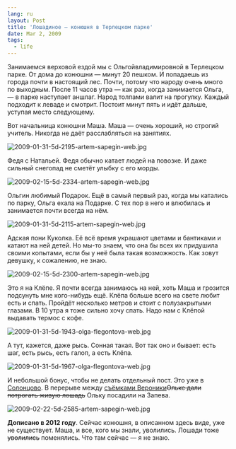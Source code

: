 ```yaml
---
lang: ru
layout: Post
title: 'Лошадиное — конюшня в Терлецком парке'
date: Mar 2, 2009
tags:
  - life
---
```


Занимаемся верховой ездой мы с Ольгойвладимировной в Терлецком парке. От дома до конюшни — минут 20 пешком. И попадаешь из города почти в настоящий лес. Почти, потому что народу очень много по выходным. После 11 часов утра — как раз, когда занимается Ольга, — в парке наступает аншлаг. Народ толпами валит на прогулку. Каждый подходит к леваде и смотрит. Постоит минут пять и идёт дальше, уступая место следующему.

Вот начальница конюшни Маша. Маша — очень хороший, но строгий учитель. Никогда не даёт расслабляться на занятиях.

![2009-01-31-5d-2195-artem-sapegin-web.jpg](upload://2009-01-31-5d-2195-artem-sapegin-web.jpg)

<!--more-->

Федя с Натальей. Федя обычно катает людей на повозке. И даже сильный снегопад не сметёт улыбку с его морды.

![2009-02-15-5d-2334-artem-sapegin-web.jpg](upload://2009-02-15-5d-2334-artem-sapegin-web.jpg)

Ольгин любимый Подарок. Ещё в самый первый раз, когда мы катались по парку, Ольга ехала на Подарке. С тех пор в него и влюбилась и занимается почти всегда на нём.

![2009-01-31-5d-2115-artem-sapegin-web.jpg](upload://2009-01-31-5d-2115-artem-sapegin-web.jpg)

Адская пони Куколка. Её всё время украшают цветами и бантиками и катают на ней детей. Но мы-то знаем, что она бы всех их придушила своими копытами, если бы у неё была такая возможность. Как зовут девушку, к сожалению, не знаю.

![2009-02-15-5d-2300-artem-sapegin-web.jpg](upload://2009-02-15-5d-2300-artem-sapegin-web.jpg)

Это я на Клёпе. Я почти всегда занимаюсь на ней, хоть Маша и грозится подсунуть мне кого-нибудь ещё. Клёпа больше всего на свете любит есть и спать. Пройдёт несколько метров и стоит с полузакрытыми глазами. В 10 утра я тоже сильно хочу спать. Надо нам с Клёпой выдавать термос с кофе.

![2009-01-31-5d-1943-olga-flegontova-web.jpg](upload://2009-01-31-5d-1943-olga-flegontova-web.jpg)

А тут, кажется, даже рысь. Сонная такая. Вот так оно и бывает: есть шаг, есть рысь, есть галоп, а есть Клёпа.

![2009-01-31-5d-1967-olga-flegontova-web.jpg](upload://2009-01-31-5d-1967-olga-flegontova-web.jpg)

И небольшой бонус, чтобы не делать отдельный пост. Это уже в [Солонцово](http://morning.photos/albums/solontsovo/ "Фотографии из Солонцово"). В перерыве между [съёмками Вероники](http://birdwatcher.ru/blog/3225/ "Лошадино-фотографические выходные")~~Ольке дали потрогать живую лошадь~~ Ольку посадили на Запева.

![2009-02-22-5d-2585-artem-sapegin-web.jpg](upload://2009-02-22-5d-2585-artem-sapegin-web.jpg)

**Дописано в 2012 году**. Сейчас конюшня, в описанном здесь виде, уже не существует. Маша, и все, кого мы знали, уволились. Лошади тоже ~~уволились~~ поменялись. Что там сейчас — я не знаю.
